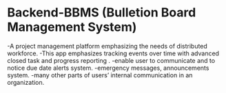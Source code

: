 # Backend-BBMS (Bulletion Board Management System)

-A project management platform emphasizing the needs of distributed workforce.
-This app emphasizes tracking events over time with advanced closed task and progress reporting .
-enable user to communicate and to notice due date alerts system.
-emergency messages, announcements system.
-many other parts of users’ internal communication in an organization.

